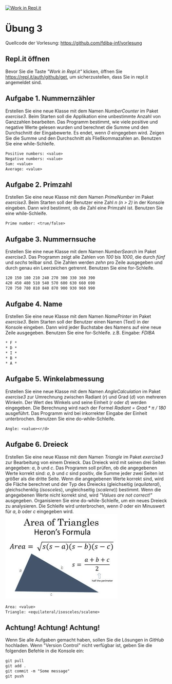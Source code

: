 [![Work in Repl.it](https://classroom.github.com/assets/work-in-replit-14baed9a392b3a25080506f3b7b6d57f295ec2978f6f33ec97e36a161684cbe9.svg)](https://classroom.github.com/online_ide?assignment_repo_id=3382964&assignment_repo_type=AssignmentRepo)
# Übung 3
Quellcode der Vorlesung: https://github.com/fdiba-inf/vorlesung
## Repl.it öffnen
Bevor Sie die Taste _"Work in Repl.it"_ klicken, öffnen Sie https://repl.it/auth/github/get, um sicherzustellen, dass Sie in repl.it angemeldet sind.
## Aufgabe 1. Nummernzähler
Erstellen Sie eine neue Klasse mit dem Namen _NumberCounter_ im Paket _exercise3_. 
Beim Starten soll die Applikation eine unbestimmte Anzahl von Ganzzahlen bearbeiten. 
Das Programm bestimmt, wie viele positive und negative Werte gelesen wurden und berechnet die Summe und den Durchschnitt der Eingabewerte. 
Es endet, wenn _0_ eingegeben wird.
Zeigen Sie die Summe und den Durchschnitt als Fließkommazahlen an. 
Benutzen Sie eine while-Schleife.
``` 
Positive numbers: <value>
Negative numbers: <value>
Sum: <value>
Average: <value>
``` 
## Aufgabe 2. Primzahl
Erstellen Sie eine neue Klasse mit dem Namen _PrimeNumber_ im Paket _exercise3_.
Beim Starten soll der Benutzer eine Zahl _n (n > 2)_ in der Konsole eingeben.
Dann wird bestimmt, ob die Zahl eine Primzahl ist.
Benutzen Sie eine while-Schleife.
``` 
Prime number: <true/false>
``` 
## Aufgabe 3. Nummernsuche
Erstellen Sie eine neue Klasse mit dem Namen _NumberSearch_ im Paket _exercise3_. 
Das Programm zeigt alle Zahlen von _100_ bis _1000_, die durch _fünf_ und _sechs_ teilbar sind. 
Die Zahlen werden _zehn_ pro Zeile ausgegeben und durch genau ein Leerzeichen getrennt.
Benutzen Sie eine for-Schleife.
``` 
120 150 180 210 240 270 300 330 360 390
420 450 480 510 540 570 600 630 660 690
720 750 780 810 840 870 900 930 960 990
``` 
## Aufgabe 4. Name
Erstellen Sie eine neue Klasse mit dem Namen _NamePrinter_ im Paket _exercise3_.
Beim Starten soll der Benutzer einen Namen (Text) in der Konsole eingeben. 
Dann wird jeder Buchstabe des Namens auf eine neue Zeile ausgegeben. Benutzen Sie eine for-Schleife.
z.B. Eingabe: _FDIBA_
``` 
* F *
* D *
* I *
* B *
* A *
``` 
## Aufgabe 5. Winkelabmessung
Erstellen Sie eine neue Klasse mit dem Namen _AngleCalculation_ im Paket _exercise3_ zur Umrechnung zwischen Radiant (_r_) und Grad (_d_) von mehreren Winkeln. 
Der Wert des Winkels und seine Einheit (_r_ oder _d_) werden eingegeben. 
Die Berechnung wird nach der Formel _Radiant = Grad * π / 180_ ausgeführt. 
Das Programm wird bei inkorrekter Eingabe der Einheit unterbrochen. 
Benutzen Sie eine do-while-Schleife.
``` 
Angle: <value><r/d>
``` 
## Aufgabe 6. Dreieck
Erstellen Sie eine neue Klasse mit dem Namen _Triangle_ im Paket _exercise3_ zur Bearbeitung von einem Dreieck. 
Das Dreieck wird mit seinen drei Seiten angegeben: _a_, _b_ und _c_. 
Das Programm soll prüfen, ob die angegebenen Werte korrekt sind: _a_, _b_ und _c_ sind positiv, die Summe jeder zwei Seiten ist größer als die dritte Seite. 
Wenn die angegebenen Werte korrekt sind, wird die Fläche berechnet und der Typ des Dreiecks (gleichseitig (_equilateral_), gleichschenklig (_isosceles_), ungleichseitig (_scalene_)) bestimmt.
Wenn die angegebenen Werte nicht korrekt sind, wird _"Values are not correct!"_ ausgegeben.
Organisieren Sie eine do-while-Schleife, um ein neues Dreieck zu analysieren. 
Die Schleife wird unterbrochen, wenn _0_ oder ein Minuswert für _a_, _b_ oder _c_ eingegeben wird.
![Triangle Area](https://github.com/fdiba-inf/vorlesung/raw/master/images/exercise3/area.jpg)
``` 
Area: <value>
Triangle: <equilateral/isosceles/scalene>
``` 
## Achtung! Achtung! Achtung!
Wenn Sie alle Aufgaben gemacht haben, sollen Sie die Lösungen in _GitHub_ hochladen. 
Wenn "Version Control" nicht verfügbar ist, geben Sie die folgenden Befehle in die Konsole ein:
``` 
git pull
git add .
git commit -m "Some message"
git push
``` 
